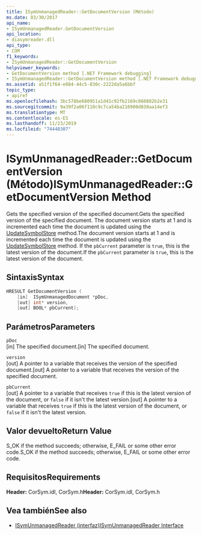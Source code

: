 ```yaml
---
title: ISymUnmanagedReader::GetDocumentVersion (Método)
ms.date: 03/30/2017
api_name:
- ISymUnmanagedReader.GetDocumentVersion
api_location:
- diasymreader.dll
api_type:
- COM
f1_keywords:
- ISymUnmanagedReader::GetDocumentVersion
helpviewer_keywords:
- GetDocumentVersion method [.NET Framework debugging]
- ISymUnmanagedReader::GetDocumentVersion method [.NET Framework debugging]
ms.assetid: a51f1f64-e084-44c5-830c-2222da5a6bbf
topic_type:
- apiref
ms.openlocfilehash: 3bc578be680951a1d41c92fb2169c860882b2e31
ms.sourcegitcommit: 9a39f2a06f110c9c7ca54ba216900d038aa14ef3
ms.translationtype: MT
ms.contentlocale: es-ES
ms.lasthandoff: 11/23/2019
ms.locfileid: "74448307"
---
```

# <a name="isymunmanagedreadergetdocumentversion-method"></a><span data-ttu-id="1afc8-102">ISymUnmanagedReader::GetDocumentVersion (Método)</span><span class="sxs-lookup"><span data-stu-id="1afc8-102">ISymUnmanagedReader::GetDocumentVersion Method</span></span>
<span data-ttu-id="1afc8-103">Gets the specified version of the specified document.</span><span class="sxs-lookup"><span data-stu-id="1afc8-103">Gets the specified version of the specified document.</span></span> <span data-ttu-id="1afc8-104">The document version starts at 1 and is incremented each time the document is updated using the [UpdateSymbolStore](../../../../docs/framework/unmanaged-api/diagnostics/isymunmanagedreader-updatesymbolstore-method.md) method.</span><span class="sxs-lookup"><span data-stu-id="1afc8-104">The document version starts at 1 and is incremented each time the document is updated using the [UpdateSymbolStore](../../../../docs/framework/unmanaged-api/diagnostics/isymunmanagedreader-updatesymbolstore-method.md) method.</span></span> <span data-ttu-id="1afc8-105">If the `pbCurrent` parameter is `true`, this is the latest version of the document.</span><span class="sxs-lookup"><span data-stu-id="1afc8-105">If the `pbCurrent` parameter is `true`, this is the latest version of the document.</span></span>  
  
## <a name="syntax"></a><span data-ttu-id="1afc8-106">Sintaxis</span><span class="sxs-lookup"><span data-stu-id="1afc8-106">Syntax</span></span>  
  
```cpp  
HRESULT GetDocumentVersion (  
    [in]  ISymUnmanagedDocument *pDoc,  
    [out] int* version,  
    [out] BOOL* pbCurrent);  
```  
  
## <a name="parameters"></a><span data-ttu-id="1afc8-107">Parámetros</span><span class="sxs-lookup"><span data-stu-id="1afc8-107">Parameters</span></span>  
 `pDoc`  
 <span data-ttu-id="1afc8-108">[in] The specified document.</span><span class="sxs-lookup"><span data-stu-id="1afc8-108">[in] The specified document.</span></span>  
  
 `version`  
 <span data-ttu-id="1afc8-109">[out] A pointer to a variable that receives the version of the specified document.</span><span class="sxs-lookup"><span data-stu-id="1afc8-109">[out] A pointer to a variable that receives the version of the specified document.</span></span>  
  
 `pbCurrent`  
 <span data-ttu-id="1afc8-110">[out] A pointer to a variable that receives `true` if this is the latest version of the document, or `false` if it isn't the latest version.</span><span class="sxs-lookup"><span data-stu-id="1afc8-110">[out] A pointer to a variable that receives `true` if this is the latest version of the document, or `false` if it isn't the latest version.</span></span>  
  
## <a name="return-value"></a><span data-ttu-id="1afc8-111">Valor devuelto</span><span class="sxs-lookup"><span data-stu-id="1afc8-111">Return Value</span></span>  
 <span data-ttu-id="1afc8-112">S_OK if the method succeeds; otherwise, E_FAIL or some other error code.</span><span class="sxs-lookup"><span data-stu-id="1afc8-112">S_OK if the method succeeds; otherwise, E_FAIL or some other error code.</span></span>  
  
## <a name="requirements"></a><span data-ttu-id="1afc8-113">Requisitos</span><span class="sxs-lookup"><span data-stu-id="1afc8-113">Requirements</span></span>  
 <span data-ttu-id="1afc8-114">**Header:** CorSym.idl, CorSym.h</span><span class="sxs-lookup"><span data-stu-id="1afc8-114">**Header:** CorSym.idl, CorSym.h</span></span>  
  
## <a name="see-also"></a><span data-ttu-id="1afc8-115">Vea también</span><span class="sxs-lookup"><span data-stu-id="1afc8-115">See also</span></span>

- [<span data-ttu-id="1afc8-116">ISymUnmanagedReader (interfaz)</span><span class="sxs-lookup"><span data-stu-id="1afc8-116">ISymUnmanagedReader Interface</span></span>](../../../../docs/framework/unmanaged-api/diagnostics/isymunmanagedreader-interface.md)
